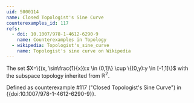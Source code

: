 ```yaml
---
uid: S000114
name: Closed Topologist's Sine Curve
counterexamples_id: 117
refs:
  - doi: 10.1007/978-1-4612-6290-9
    name: Counterexamples in Topology
  - wikipedia: Topologist's_sine_curve
    name: Topologist's sine curve on Wikipedia
---
```

The set $X=\{(x, \sin\frac{1}{x}):x \in (0,1]\} \cup \{(0,y):y \in [-1,1]\}$ with the subspace topology inherited from $\mathbb{R}^2$.

Defined as counterexample #117 ("Closed Topologist's Sine Curve")
in {{doi:10.1007/978-1-4612-6290-9}}.
